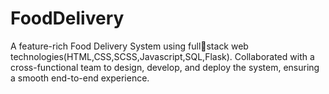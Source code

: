 # FoodDelivery
A feature-rich Food Delivery System using fullstack web technologies(HTML,CSS,SCSS,Javascript,SQL,Flask).
Collaborated with a cross-functional team to design, develop, and deploy the system, ensuring a smooth end-to-end experience. 

